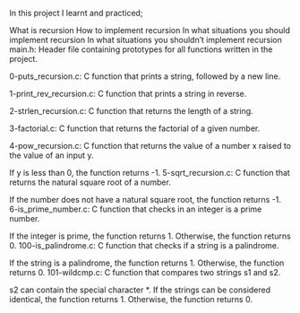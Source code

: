 In this project I learnt and practiced;

What is recursion
How to implement recursion
In what situations you should implement recursion
In what situations you shouldn’t implement recursion
main.h: Header file containing prototypes for all functions written in the project.

0-puts_recursion.c: C function that prints a string, followed by a new line.

1-print_rev_recursion.c: C function that prints a string in reverse.

2-strlen_recursion.c: C function that returns the length of a string.

3-factorial.c: C function that returns the factorial of a given number.

4-pow_recursion.c: C function that returns the value of a number x raised to the value of an input y.

If y is less than 0, the function returns -1.
5-sqrt_recursion.c: C function that returns the natural square root of a number.

If the number does not have a natural square root, the function returns -1.
6-is_prime_number.c: C function that checks in an integer is a prime number.

If the integer is prime, the function returns 1.
Otherwise, the function returns 0.
100-is_palindrome.c: C function that checks if a string is a palindrome.

If the string is a palindrome, the function returns 1.
Otherwise, the function returns 0.
101-wildcmp.c: C function that compares two strings s1 and s2.

s2 can contain the special character *.
If the strings can be considered identical, the function returns 1.
Otherwise, the function returns 0.
